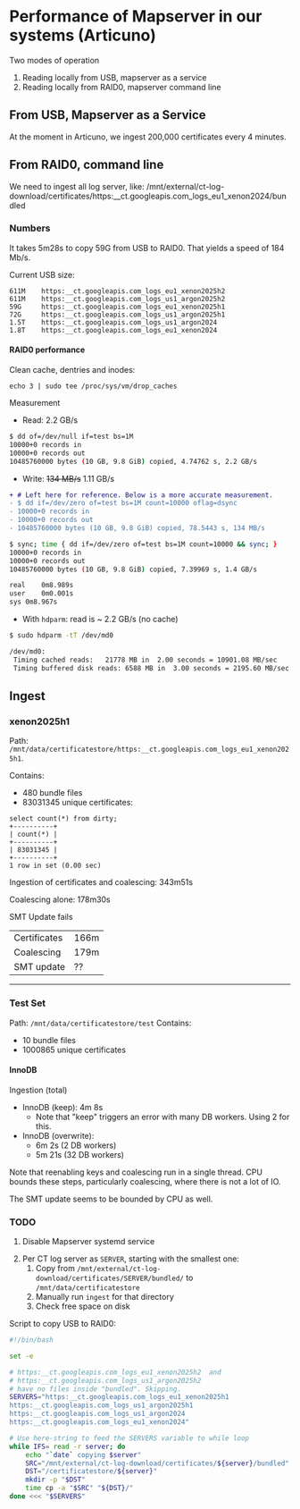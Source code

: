 # Performance of Mapserver in our systems (Articuno)

Two modes of operation
1. Reading locally from USB, mapserver as a service
2. Reading locally from RAID0, mapserver command line

## From USB, Mapserver as a Service

At the moment in Articuno, we ingest 200,000 certificates every 4 minutes.

## From RAID0, command line

We need to ingest all log server, like:
/mnt/external/ct-log-download/certificates/https:__ct.googleapis.com_logs_eu1_xenon2024/bundled


### Numbers

It takes 5m28s to copy 59G from USB to RAID0. That yields a speed of 184 Mb/s.

Current USB size:
```
611M	https:__ct.googleapis.com_logs_eu1_xenon2025h2
611M	https:__ct.googleapis.com_logs_us1_argon2025h2
59G	    https:__ct.googleapis.com_logs_eu1_xenon2025h1
72G	    https:__ct.googleapis.com_logs_us1_argon2025h1
1.5T	https:__ct.googleapis.com_logs_us1_argon2024
1.8T	https:__ct.googleapis.com_logs_eu1_xenon2024
```

#### RAID0 performance
Clean cache, dentries and inodes:
```
echo 3 | sudo tee /proc/sys/vm/drop_caches
```

Measurement
- Read:  2.2 GB/s
```bash
$ dd of=/dev/null if=test bs=1M
10000+0 records in
10000+0 records out
10485760000 bytes (10 GB, 9.8 GiB) copied, 4.74762 s, 2.2 GB/s
```

- Write: ~~134 MB/s~~ 1.11 GB/s

```diff
+ # Left here for reference. Below is a more accurate measurement.
- $ dd if=/dev/zero of=test bs=1M count=10000 oflag=dsync
- 10000+0 records in
- 10000+0 records out
- 10485760000 bytes (10 GB, 9.8 GiB) copied, 78.5443 s, 134 MB/s
```
```bash
$ sync; time { dd if=/dev/zero of=test bs=1M count=10000 && sync; }
10000+0 records in
10000+0 records out
10485760000 bytes (10 GB, 9.8 GiB) copied, 7.39969 s, 1.4 GB/s

real	0m8.989s
user	0m0.001s
sys	0m8.967s
```

- With `hdparm`: read is ~ 2.2 GB/s (no cache)
```bash
$ sudo hdparm -tT /dev/md0

/dev/md0:
 Timing cached reads:   21778 MB in  2.00 seconds = 10901.08 MB/sec
 Timing buffered disk reads: 6588 MB in  3.00 seconds = 2195.60 MB/sec
```

## Ingest

### xenon2025h1
Path: `/mnt/data/certificatestore/https:__ct.googleapis.com_logs_eu1_xenon2025h1`.

Contains:
- 480 bundle files
- 83031345 unique certificates:
```
select count(*) from dirty;
+----------+
| count(*) |
+----------+
| 83031345 |
+----------+
1 row in set (0.00 sec)
```

Ingestion of certificates and coalescing:
343m51s

Coalescing alone:
178m30s

SMT Update fails

|               |      |
----------------|-------
| Certificates  | 166m |
| Coalescing    | 179m |
| SMT update    | ??   |
------------------------

### Test Set

Path: `/mnt/data/certificatestore/test`
Contains:
- 10 bundle files
- 1000865 unique certificates


#### InnoDB

Ingestion (total)
- InnoDB (keep): 4m 8s
    - Note that "keep" triggers an error with many DB workers. Using 2 for this.
- InnoDB (overwrite):
    - 6m 2s (2 DB workers)
    - 5m 21s (32 DB workers)

Note that reenabling keys and coalescing run in a single thread.
CPU bounds these steps, particularly coalescing, where there is not a lot of IO.

The SMT update seems to be bounded by CPU as well.


### TODO
1. Disable Mapserver systemd service
<!-- 1. Reset DB with `./create_schema.sh` -->
2. Per CT log server as `SERVER`, starting with the smallest one:
    1. Copy from `/mnt/external/ct-log-download/certificates/SERVER/bundled/` to `/mnt/data/certificatestore`
    2. Manually run `ingest` for that directory
    3. Check free space on disk

Script to copy USB to RAID0:
```bash
#!/bin/bash

set -e

# https:__ct.googleapis.com_logs_eu1_xenon2025h2  and
# https:__ct.googleapis.com_logs_us1_argon2025h2
# have no files inside "bundled". Skipping.
SERVERS="https:__ct.googleapis.com_logs_eu1_xenon2025h1
https:__ct.googleapis.com_logs_us1_argon2025h1
https:__ct.googleapis.com_logs_us1_argon2024
https:__ct.googleapis.com_logs_eu1_xenon2024"

# Use here-string to feed the SERVERS variable to while loop
while IFS= read -r server; do
    echo "`date` copying $server"
    SRC="/mnt/external/ct-log-download/certificates/${server}/bundled"
    DST="/certificatestore/${server}"
    mkdir -p "$DST"
    time cp -a "$SRC" "${DST}/"
done <<< "$SERVERS"
```

